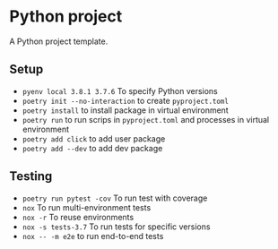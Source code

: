# Python project

A Python project template.

## Setup

- `pyenv local 3.8.1 3.7.6` To specify Python versions
- `poetry init --no-interaction` to create `pyproject.toml`
- `poetry install` to install package in virtual environment
- `poetry run` to run scrips in `pyproject.toml` and processes in virtual environment
- `poetry add click` to add user package
- `poetry add --dev` to add dev package

## Testing

- `poetry run pytest -cov` To run test with coverage
- `nox` To run multi-environment tests
- `nox -r` To reuse environments
- `nox -s tests-3.7` To run tests for specific versions
- `nox -- -m e2e` to run end-to-end tests
